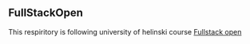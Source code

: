 ## FullStackOpen ##
This respiritory is following university of helinski course [Fullstack open](https://fullstackopen.com/en/#course-contents)
